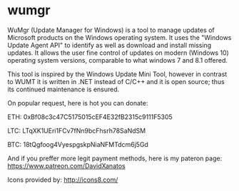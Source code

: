 # wumgr

WuMgr (Update Manager for Windows) is a tool to manage updates of Microsoft products on the Windows operating system.
It uses the "Windows Update Agent API" to identify as well as download and install missing updates.
It allows the user fine control of updates on modern (Windows 10) operating system versions, comparable to what windows 7 and 8.1 offered.

This tool is inspired by the Windows Update Mini Tool, however in contrast to WUMT it is written in .NET instead of C/C++ and it is open source; thus its continued maintenance is ensured.

On popular request, here is hot you can donate:

ETH: 0xBf08c3c47C5175015cEF4E32fB2315c9111F5305

LTC: LTqXK1UEri1FCv7fNn9bcFhsrh78SaNdSM

BTC: 18tQgfoog4VyespgskpNiaNFMTdcm6j5Gd

And if you preffer more legit payment methods, here is my pateron page: https://www.patreon.com/DavidXanatos

Icons provided by: http://icons8.com/
